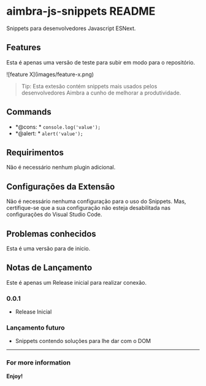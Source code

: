 # aimbra-js-snippets README

Snippets para desenvolvedores Javascript ESNext.

## Features

Esta é apenas uma versão de teste para subir em modo para o repositório.

\!\[feature X\]\(images/feature-x.png\)

> Tip: Esta extesão contém snippets mais usados pelos desenvolvedores Aimbra a cunho de melhorar a produtividade.

## Commands

- *@cons: * `console.log('value');`
- *@alert: * `alert('value');`

## Requirimentos

Não é necessário nenhum plugin adicional.

## Configurações da Extensão

Não é necessário nenhuma configuração para o uso do Snippets. Mas, certifique-se que a sua configuração não esteja desabilitada nas configurações do Visual Studio Code.


## Problemas conhecidos

Esta é uma versão para de inicio.

## Notas de Lançamento

Este é apenas um Release inicial para realizar conexão.

### 0.0.1

- Release Inicial


### Lançamento futuro
- Snippets contendo soluções para lhe dar com o DOM

-----------------------------------------------------------------------------------------------------------

### For more information

**Enjoy!**
